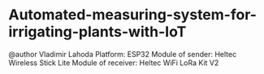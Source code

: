 # Automated-measuring-system-for-irrigating-plants-with-IoT
@author Vladimir Lahoda
Platform: ESP32
Module of sender: Heltec Wireless Stick Lite
Module of receiver: Heltec WiFi LoRa Kit V2
